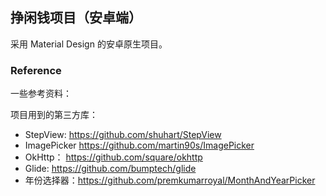 ## 挣闲钱项目（安卓端）

  采用 Material Design 的安卓原生项目。

### Reference

一些参考资料：


项目用到的第三方库：
- StepView: https://github.com/shuhart/StepView
- ImagePicker https://github.com/martin90s/ImagePicker
- OkHttp： https://github.com/square/okhttp
- Glide: https://github.com/bumptech/glide
- 年份选择器：https://github.com/premkumarroyal/MonthAndYearPicker
